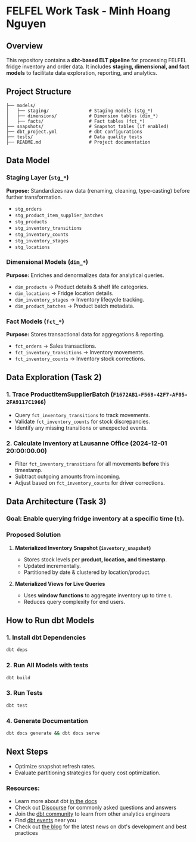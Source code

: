 # FELFEL Work Task - Minh Hoang Nguyen

## Overview
This repository contains a **dbt-based ELT pipeline** for processing FELFEL fridge inventory and order data. It includes **staging, dimensional, and fact models** to facilitate data exploration, reporting, and analytics.

## Project Structure
```
├── models/
│   ├── staging/               # Staging models (stg_*)
│   ├── dimensions/            # Dimension tables (dim_*)
│   ├── facts/                 # Fact tables (fct_*)
├── snapshots/                 # Snapshot tables (if enabled)
├── dbt_project.yml            # dbt configurations
├── tests/                     # Data quality tests
├── README.md                  # Project documentation
```

## Data Model

### Staging Layer (`stg_*`)
**Purpose:** Standardizes raw data (renaming, cleaning, type-casting) before further transformation.
- `stg_orders`
- `stg_product_item_supplier_batches`
- `stg_products`
- `stg_inventory_transitions`
- `stg_inventory_counts`
- `stg_inventory_stages`
- `stg_locations`

### Dimensional Models (`dim_*`)
**Purpose:** Enriches and denormalizes data for analytical queries.
- `dim_products` → Product details & shelf life categories.
- `dim_locations` → Fridge location details.
- `dim_inventory_stages` → Inventory lifecycle tracking.
- `dim_product_batches` → Product batch metadata.

### Fact Models (`fct_*`)
**Purpose:** Stores transactional data for aggregations & reporting.
- `fct_orders` → Sales transactions.
- `fct_inventory_transitions` → Inventory movements.
- `fct_inventory_counts` → Inventory stock corrections.

## Data Exploration (Task 2)
### 1. Trace ProductItemSupplierBatch (`F1672AB1-F568-42F7-AF05-2FA9117C1966`)
- Query `fct_inventory_transitions` to track movements.
- Validate `fct_inventory_counts` for stock discrepancies.
- Identify any missing transitions or unexpected events.

### 2. Calculate Inventory at Lausanne Office (2024-12-01 20:00:00.00)
- Filter `fct_inventory_transitions` for all movements **before** this timestamp.
- Subtract outgoing amounts from incoming.
- Adjust based on `fct_inventory_counts` for driver corrections.

## Data Architecture (Task 3)
### Goal: Enable querying fridge inventory at a specific time (`t`).

### Proposed Solution
1. **Materialized Inventory Snapshot (`inventory_snapshot`)**
   - Stores stock levels per **product, location, and timestamp**.
   - Updated incrementally.
   - Partitioned by date & clustered by location/product.

2. **Materialized Views for Live Queries**
   - Uses **window functions** to aggregate inventory up to time `t`.
   - Reduces query complexity for end users.

## How to Run dbt Models
### 1. Install dbt Dependencies
```sh
dbt deps
```

### 2. Run All Models with tests
```sh
dbt build
```

### 3. Run Tests
```sh
dbt test
```

### 4. Generate Documentation
```sh
dbt docs generate && dbt docs serve
```

## Next Steps
- Optimize snapshot refresh rates.
- Evaluate partitioning strategies for query cost optimization.

### Resources:
- Learn more about dbt [in the docs](https://docs.getdbt.com/docs/introduction)
- Check out [Discourse](https://discourse.getdbt.com/) for commonly asked questions and answers
- Join the [dbt community](https://getdbt.com/community) to learn from other analytics engineers
- Find [dbt events](https://events.getdbt.com) near you
- Check out [the blog](https://blog.getdbt.com/) for the latest news on dbt's development and best practices

